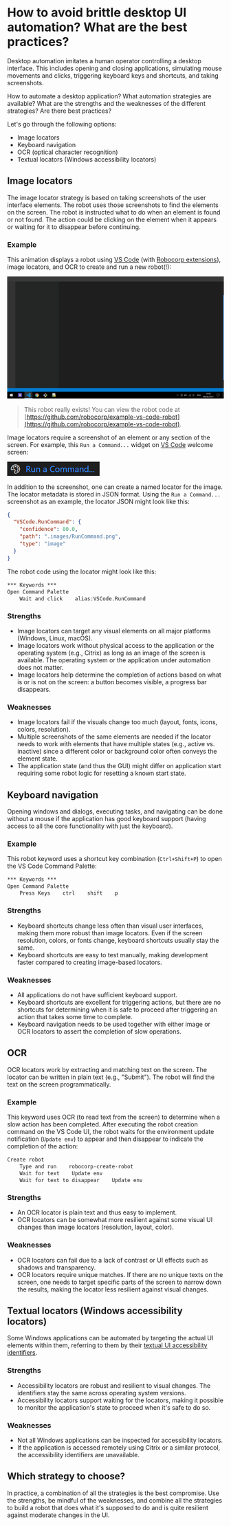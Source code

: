 # How to avoid brittle desktop UI automation? What are the best practices?

Desktop automation imitates a human operator controlling a desktop interface. This includes opening and closing applications, simulating mouse movements and clicks, triggering keyboard keys and shortcuts, and taking screenshots.

How to automate a desktop application? What automation strategies are available? What are the strengths and the weaknesses of the different strategies? Are there best practices?

Let's go through the following options:

- Image locators
- Keyboard navigation
- OCR (optical character recognition)
- Textual locators (Windows accessibility locators)

## Image locators

The image locator strategy is based on taking screenshots of the user interface elements. The robot uses those screenshots to find the elements on the screen. The robot is instructed what to do when an element is found or not found. The action could be clicking on the element when it appears or waiting for it to disappear before continuing.

### Example

This animation displays a robot using [VS Code](https://code.visualstudio.com/) (with [Robocorp extensions](https://robocorp.com/docs/developer-tools/visual-studio-code/overview)), image locators, and OCR to create and run a new robot(!):

![Robot using VS Code, image locators, and OCR to create new robots](vs-code-robot-video.gif)

> This robot really exists! You can view the robot code at [https://github.com/robocorp/example-vs-code-robot](https://github.com/robocorp/example-vs-code-robot).

Image locators require a screenshot of an element or any section of the screen. For example, this `Run a Command...` widget on [VS Code](https://code.visualstudio.com/) welcome screen:

![Run a Command widget on VS Code welcome screen](RunCommand.png)

In addition to the screenshot, one can create a named locator for the image. The locator metadata is stored in JSON format. Using the `Run a Command...` screenshot as an example, the locator JSON might look like this:

```json
{
  "VSCode.RunCommand": {
    "confidence": 80.0,
    "path": ".images/RunCommand.png",
    "type": "image"
  }
}
```

The robot code using the locator might look like this:

```robot
*** Keywords ***
Open Command Palette
    Wait and click    alias:VSCode.RunCommand
```

### Strengths

- Image locators can target any visual elements on all major platforms (Windows, Linux, macOS).
- Image locators work without physical access to the application or the operating system (e.g., Citrix) as long as an image of the screen is available. The operating system or the application under automation does not matter.
- Image locators help determine the completion of actions based on what is or is not on the screen: a button becomes visible, a progress bar disappears.

### Weaknesses

- Image locators fail if the visuals change too much (layout, fonts, icons, colors, resolution).
- Multiple screenshots of the same elements are needed if the locator needs to work with elements that have multiple states (e.g., active vs. inactive) since a different color or background color often conveys the element state.
- The application state (and thus the GUI) might differ on application start requiring some robot logic for resetting a known start state.

## Keyboard navigation

Opening windows and dialogs, executing tasks, and navigating can be done without a mouse if the application has good keyboard support (having access to all the core functionality with just the keyboard).

### Example

This robot keyword uses a shortcut key combination (`Ctrl+Shift+P`) to open the VS Code Command Palette:

```robot
*** Keywords ***
Open Command Palette
    Press Keys    ctrl    shift    p
```

### Strengths

- Keyboard shortcuts change less often than visual user interfaces, making them more robust than image locators. Even if the screen resolution, colors, or fonts change, keyboard shortcuts usually stay the same.
- Keyboard shortcuts are easy to test manually, making development faster compared to creating image-based locators.

### Weaknesses

- All applications do not have sufficient keyboard support.
- Keyboard shortcuts are excellent for triggering actions, but there are no shortcuts for determining when it is safe to proceed after triggering an action that takes some time to complete.
- Keyboard navigation needs to be used together with either image or OCR locators to assert the completion of slow operations.

## OCR

OCR locators work by extracting and matching text on the screen. The locator can be written in plain text (e.g., "Submit"). The robot will find the text on the screen programmatically.

### Example

This keyword uses OCR (to read text from the screen) to determine when a slow action has been completed. After executing the robot creation command on the VS Code UI, the robot waits for the environment update notification (`Update env`) to appear and then disappear to indicate the completion of the action:

```robot
Create robot
    Type and run    robocorp-create-robot
    Wait for text    Update env
    Wait for text to disappear    Update env
```

### Strengths

- An OCR locator is plain text and thus easy to implement.
- OCR locators can be somewhat more resilient against some visual UI changes than image locators (resolution, layout, color).

### Weaknesses

- OCR locators can fail due to a lack of contrast or UI effects such as shadows and transparency.
- OCR locators require unique matches. If there are no unique texts on the screen, one needs to target specific parts of the screen to narrow down the results, making the locator less resilient against visual changes.

## Textual locators (Windows accessibility locators)

Some Windows applications can be automated by targeting the actual UI elements within them, referring to them by their [textual UI accessibility identifiers](https://robocorp.com/docs/development-guide/desktop/how-to-find-user-interface-elements-using-locators-and-keyboard-shortcuts-in-windows-applications#inspecting-windows-applications-with-accessibility-insights).

### Strengths

- Accessibility locators are robust and resilient to visual changes. The identifiers stay the same across operating system versions.
- Accessibility locators support waiting for the locators, making it possible to monitor the application's state to proceed when it's safe to do so.

### Weaknesses

- Not all Windows applications can be inspected for accessibility locators.
- If the application is accessed remotely using Citrix or a similar protocol, the accessibility identifiers are unavailable.

## Which strategy to choose?

In practice, a combination of all the strategies is the best compromise. Use the strengths, be mindful of the weaknesses, and combine all the strategies to build a robot that does what it's supposed to do and is quite resilient against moderate changes in the UI.
